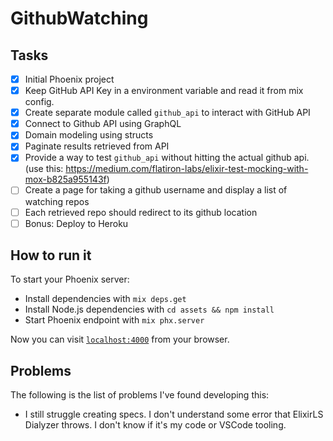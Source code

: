 # GithubWatching

## Tasks

- [x] Initial Phoenix project
- [x] Keep GitHub API Key in a environment variable and read it from mix config.
- [x] Create separate module called `github_api` to interact with GitHub API
- [x] Connect to Github API using GraphQL
- [x] Domain modeling using structs
- [x] Paginate results retrieved from API
- [x] Provide a way to test `github_api` without hitting the actual github api. (use this: https://medium.com/flatiron-labs/elixir-test-mocking-with-mox-b825a955143f)
- [ ] Create a page for taking a github username and display a list of watching repos
- [ ] Each retrieved repo should redirect to its github location
- [ ] Bonus: Deploy to Heroku

## How to run it

To start your Phoenix server:

  * Install dependencies with `mix deps.get`
  * Install Node.js dependencies with `cd assets && npm install`
  * Start Phoenix endpoint with `mix phx.server`

Now you can visit [`localhost:4000`](http://localhost:4000) from your browser.


## Problems

The following is the list of problems I've found developing this:

- I still struggle creating specs. I don't understand some error that ElixirLS Dialyzer throws. I don't know if it's my code or VSCode tooling.